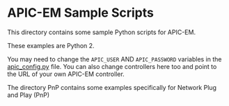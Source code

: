 # APIC-EM Sample Scripts

This directory contains some sample Python scripts for APIC-EM.

These examples are Python 2.

You may need to change the `APIC_USER` AND `APIC_PASSWORD` variables in the
[apic_config.py](/apic_config.py) file.  You can also change controllers here
too and point to the URL of your own APIC-EM controller.

The directory PnP contains some examples specifically for Network Plug and Play (PnP)
